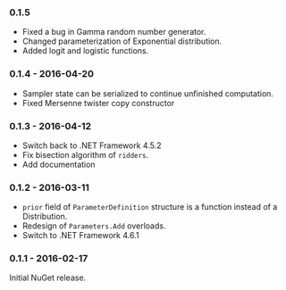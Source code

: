 ### 0.1.5

* Fixed a bug in Gamma random number generator.
* Changed parameterization of Exponential distribution.
* Added logit and logistic functions.

### 0.1.4 - 2016-04-20

* Sampler state can be serialized to continue unfinished computation.
* Fixed Mersenne twister copy constructor

### 0.1.3 - 2016-04-12

* Switch back to .NET Framework 4.5.2
* Fix bisection algorithm of `ridders`.
* Add documentation

### 0.1.2 - 2016-03-11

* `prior` field of `ParameterDefinition` structure is a function instead of a Distribution.
* Redesign of `Parameters.Add` overloads.
* Switch to .NET Framework 4.6.1

### 0.1.1 - 2016-02-17

Initial NuGet release.
 